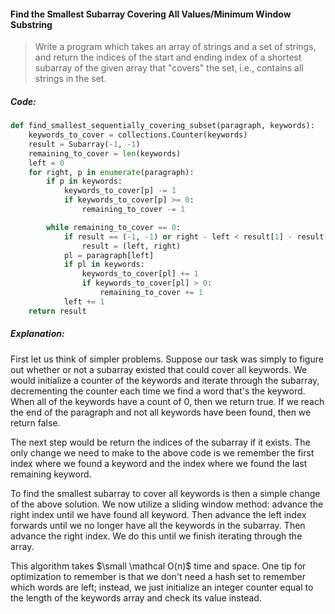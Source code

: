 #### Find the Smallest Subarray Covering All Values/Minimum Window Substring

> Write a program which takes an array of strings and a set of strings, and return the indices of the start and ending index of a shortest subarray of the given array that "covers" the set, i.e., contains all strings in the set.

##### Code:

```py
def find_smallest_sequentially_covering_subset(paragraph, keywords):
    keywords_to_cover = collections.Counter(keywords)
    result = Subarray(-1, -1)
    remaining_to_cover = len(keywords)
    left = 0
    for right, p in enumerate(paragraph):
        if p in keywords:
            keywords_to_cover[p] -= 1
            if keywords_to_cover[p] >= 0:
                remaining_to_cover -= 1

        while remaining_to_cover == 0:
            if result == (-1, -1) or right - left < result[1] - result[0]:
                result = (left, right)
            pl = paragraph[left]
            if pl in keywords:
                keywords_to_cover[pl] += 1
                if keywords_to_cover[pl] > 0:
                    remaining_to_cover += 1
            left += 1
    return result
```

##### Explanation:

First let us think of simpler problems. Suppose our task was simply to figure out whether or not a subarray existed that could cover all keywords. We would initialize a counter of the keywords and iterate through the subarray, decrementing the counter each time we find a word that's the keyword. When all of the keywords have a count of 0, then we return true. If we reach the end of the paragraph and not all keywords have been found, then we return false. 

The next step would be return the indices of the subarray if it exists. The only change we need to make to the above code is we remember the first index where we found a keyword and the index where we found the last remaining keyword. 

To find the smallest subarray to cover all keywords is then a simple change of the above solution. We now utilize a sliding window method: advance the right index until we have found all keyword. Then advance the left index forwards until we no longer have all the keywords in the subarray. Then advance the right index. We do this until we finish iterating through the array. 

This algorithm takes $\small \mathcal O(n)$ time and space. One tip for optimization to remember is that we don't need a hash set to remember which words are left; instead, we just initialize an integer counter equal to the length of the keywords array and check its value instead. 

